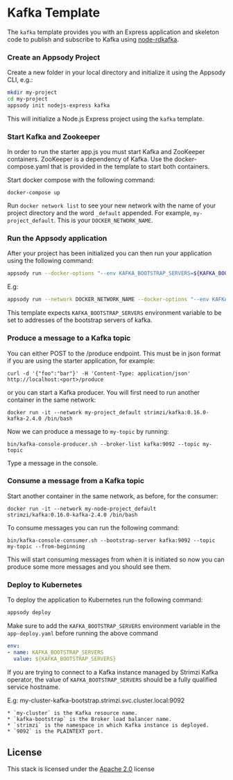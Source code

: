 # Kafka Template

The `kafka` template provides you with an Express application and skeleton code
to publish and subscribe to Kafka using
[node-rdkafka](https://www.npmjs.com/package/node-rdkafka).


### Create an Appsody Project

Create a new folder in your local directory and initialize it using the Appsody CLI, e.g.:

```bash
mkdir my-project
cd my-project
appsody init nodejs-express kafka
```

This will initialize a Node.js Express project using the `kafka` template.
    
### Start Kafka and Zookeeper

In order to run the starter app.js you must start Kafka and ZooKeeper containers. ZooKeeper is a dependency of Kafka. Use the docker-compose.yaml that is provided in the template to start both containers.

Start docker compose with the following command:
    
```docker-compose up```
    
Run ```docker network list``` to see your new network with the name of your project directory and the word ```_default``` appended. For example, ```my-project_default```. This is your `DOCKER_NETWORK_NAME`.

### Run the Appsody application

After your project has been initialized you can then run your application using the following command:

```bash
appsody run --docker-options "--env KAFKA_BOOTSTRAP_SERVERS=${KAFKA_BOOTSTRAP_SERVERS}"
```

E.g:
```bash
appsody run --network DOCKER_NETWORK_NAME --docker-options "--env KAFKA_BOOTSTRAP_SERVERS=kafka:9092"
```

This template expects `KAFKA_BOOTSTRAP_SERVERS` environment variable to be set to addresses of the bootstrap servers of kafka.

### Produce a message to a Kafka topic

You can either POST to the /produce endpoint. This must be in json format if you are using the starter application, for example:

```
curl -d '{"foo":"bar"}' -H 'Content-Type: application/json' http://localhost:<port>/produce
```

or you can start a Kafka producer. You will first need to run another container in the same network:

```
docker run -it --network my-project_default strimzi/kafka:0.16.0-kafka-2.4.0 /bin/bash
```

Now we can produce a message to ```my-topic``` by running:

```
bin/kafka-console-producer.sh --broker-list kafka:9092 --topic my-topic
```

Type a message in the console. 

### Consume a message from a Kafka topic

Start another container in the same network, as before, for the consumer:

```
docker run -it --network my-node-project_default  strimzi/kafka:0.16.0-kafka-2.4.0 /bin/bash
```

To consume messages you can run the following command:

```
bin/kafka-console-consumer.sh --bootstrap-server kafka:9092 --topic my-topic --from-beginning
```

This will start consuming messages from when it is initiated so now you can produce some more messages and you should see them. 

### Deploy to Kubernetes

To deploy the application to Kubernetes run the following command:
```bash
appsody deploy
```
Make sure to add the `KAFKA_BOOTSTRAP_SERVERS` environment variable in the `app-deploy.yaml` before running the above command

```yaml
env:
- name: KAFKA_BOOTSTRAP_SERVERS
  value: ${KAFKA_BOOTSTRAP_SERVERS}
```

If you are trying to connect to a Kafka instance managed by Strimzi Kafka operator, the value of `KAFKA_BOOTSTRAP_SERVERS` should be a fully qualified service hostname.

E.g: my-cluster-kafka-bootstrap.strimzi.svc.cluster.local:9092

    * `my-cluster` is the Kafka resource name.
    * `kafka-bootstrap` is the Broker load balancer name.
    * `strimzi` is the namespace in which Kafka instance is deployed.
    * `9092` is the PLAINTEXT port.
     

## License

This stack is licensed under the [Apache 2.0](./image/LICENSE) license
